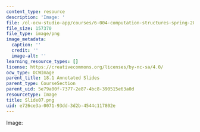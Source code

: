 ```yaml
---
content_type: resource
description: 'Image: '
file: /ol-ocw-studio-app/courses/6-004-computation-structures-spring-2017/e726ce3a007193dd3d2b4544c117802e_Slide07.png
file_size: 157370
file_type: image/png
image_metadata:
  caption: ''
  credit: ''
  image-alt: ''
learning_resource_types: []
license: https://creativecommons.org/licenses/by-nc-sa/4.0/
ocw_type: OCWImage
parent_title: 18.1 Annotated Slides
parent_type: CourseSection
parent_uid: 5e79a00f-7377-2e87-4bc8-390515e63a0d
resourcetype: Image
title: Slide07.png
uid: e726ce3a-0071-93dd-3d2b-4544c117802e
---
```

Image: 